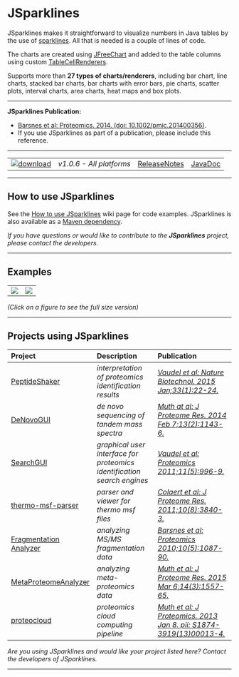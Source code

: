 # JSparklines

JSparklines makes it straightforward to visualize numbers in Java tables by the use of [sparklines](http://en.wikipedia.org/wiki/Sparklines). All that is needed is a couple of lines of code.

The charts are created using [JFreeChart](http://www.jfree.org/jfreechart) and added to the table columns using custom [TableCellRenderers](http://download.oracle.com/javase/tutorial/uiswing/components/table.html#renderer).

Supports more than **27 types of charts/renderers**, including bar chart, line charts, stacked bar charts, bar charts with error bars, pie charts, scatter plots, interval charts, area charts, heat maps and box plots.

---

**JSparklines Publication:**
  * [Barsnes et al: Proteomics. 2014. (doi: 10.1002/pmic.201400356)](http://www.ncbi.nlm.nih.gov/pubmed/25422159).
  * If you use JSparklines as part of a publication, please include this reference.

---

|   |   |   |   |
| :------------------------- | :---------------: | :--: | :--: |
| [![download](https://github.com/compomics/jsparklines/wiki/images/download_button.png)](http://genesis.ugent.be/maven2/no/uib/jsparklines/1.0.6/jsparklines-1.0.6.zip) | *v1.0.6 - All platforms* | [ReleaseNotes](https://github.com/compomics/jsparklines/wiki/ReleaseNotes) | [JavaDoc](http://genesis.ugent.be/maven2/no/uib/jsparklines/javadoc/) |

---

## How to use JSparklines

See the [How to use JSparklines](https://github.com/compomics/jsparklines/wiki/Tutorial) wiki page for code examples. JSparklines is also available as a [Maven dependency](https://github.com/compomics/jsparklines/wiki/Tutorial#maven-dependency).

_If you have questions or would like to contribute to the **JSparklines** project, please contact the developers._

---

## Examples

|   |   |
| :--: | :--: |
| [![](https://github.com/compomics/jsparklines/wiki/images/JSparklinesSample_small.png)](https://github.com/compomics/jsparklines/wiki/images/JSparklinesSample.png) | [![](https://github.com/compomics/jsparklines/wiki/images/JSparklinesDemo2_small.png)](https://github.com/compomics/jsparklines/wiki/images/JSparklinesDemo2.png) |

_(Click on a figure to see the full size version)_

---

## Projects using JSparklines ##

| Project | Description | Publication |
|:-----------------|:----------------|:----------------|
| [PeptideShaker](http://compomics.github.io/projects/peptide-shaker.html) | _interpretation of proteomics identification results_|_[Vaudel et al: Nature Biotechnol. 2015 Jan;33(1):22-24.](http://www.nature.com/nbt/journal/v33/n1/full/nbt.3109.html)_|
| [DeNovoGUI](http://compomics.github.io/projects/denovogui.html) | _de novo sequencing of tandem mass spectra_|_[Muth at al: J Proteome Res. 2014 Feb 7;13(2):1143-6.](http://www.ncbi.nlm.nih.gov/pubmed/24295440)_|
| [SearchGUI](http://compomics.github.io/projects/searchgui.html) | _graphical user interface for proteomics identification search engines_|_[Vaudel et al: Proteomics 2011;11(5):996-9.](http://www.ncbi.nlm.nih.gov/pubmed/21337703)_|
| [thermo-msf-parser](http://compomics.github.io/projects/thermo-msf-parser.html) | _parser and viewer for thermo msf files_|_[Colaert et al: J Proteome Res. 2011;10(8):3840-3.](http://www.ncbi.nlm.nih.gov/pubmed/21714566)_|
| [Fragmentation Analyzer](http://compomics.github.io/projects/fragmentation-analyzer.html) | _analyzing MS/MS fragmentation data_|_[Barsnes et al: Proteomics 2010;10(5):1087-90.](http://www.ncbi.nlm.nih.gov/pubmed/20049869)_|
| [MetaProteomeAnalyzer](http://code.google.com/p/meta-proteome-analyzer) | _analyzing meta-proteomics data_|_[Muth et al: J Proteome Res. 2015 Mar 6;14(3):1557-65.](http://www.ncbi.nlm.nih.gov/pubmed/25660940)_|
| [proteocloud](http://code.google.com/p/proteocloud) | _proteomics cloud computing pipeline_|_[Muth et al: J Proteomics. 2013 Jan 8. pii: S1874-3919(13)00013-4.](http://www.ncbi.nlm.nih.gov/pubmed/23305951)_|

_Are you using JSparklines and would like your project listed here? Contact the developers of JSparklines._

---
